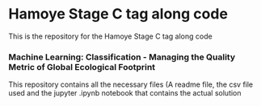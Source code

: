 # Hamoye Stage C tag along code

This is the repository for the Hamoye Stage C tag along code

### Machine Learning: Classification - Managing the Quality Metric of Global Ecological Footprint


This repository contains all the necessary files (A readme file, the csv file used and the jupyter .ipynb notebook that contains the actual solution
